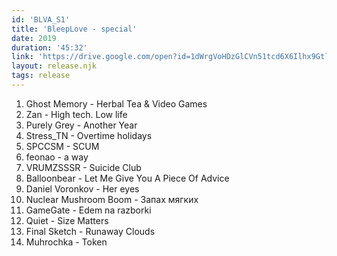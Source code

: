 ```yaml
---
id: 'BLVA_S1'
title: 'BleepLove - special'
date: 2019
duration: '45:32'
link: 'https://drive.google.com/open?id=1dWrgVoHDzGlCVn51tcd6X6Ilhx9GtlYr'
layout: release.njk
tags: release
---
```


01. Ghost Memory - Herbal Tea & Video Games
02. Zan - High tech. Low life
03. Purely Grey - Another Year
04. Stress_TN - Overtime holidays
05. SPCCSM - SCUM
06. feonao - a way
07. VRUMZSSSR - Suicide Club
08. Balloonbear - Let Me Give You A Piece Of Advice
09. Daniel Voronkov - Her eyes
10. Nuclear Mushroom Boom - Запах мягких
11. GameGate - Edem na razborki
12. Quiet - Size Matters
13. Final Sketch - Runaway Clouds
14. Muhrochka - Token
